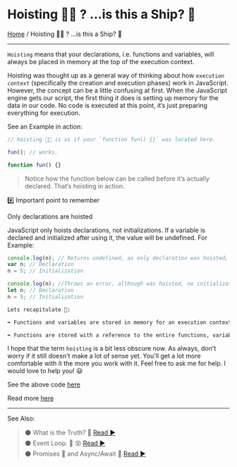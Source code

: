 # Hoisting 🏴‍☠️ ? ...is this a Ship? 🤨

[Home](../README.md) / Hoisting 🏴‍☠️ ? ...is this a Ship? 🤨

---

`Hoisting` means that your declarations, i.e. functions and variables, will always be placed in memory at the top of the execution context.

Hoisting was thought up as a general way of thinking about how `execution context` (specifically the creation and execution phases) work in JavaScript. However, the concept can be a little confusing at first. When the JavaScript engine gets our script, the first thing it does is setting up memory for the data in our code. No code is executed at this point, it’s just preparing everything for execution.

See an Example in action:

```js
// hoisting 🏴‍☠️ is as if your `function fun() {}` was located here.

fun(); // works.

function fun() {}
```

> Notice how the function below can be called before it’s actually declared. That’s hoisting in action.

#️⃣ Important point to remember

Only declarations are hoisted

JavaScript only hoists declarations, not initializations. If a variable is declared and initialized after using it, the value will be undefined. For Example:

```js
console.log(n); // Returns undefined, as only declaration was hoisted, no initialization has happened at this stage.
var n; // Declaration
n = 5; // Initialization

console.log(n); //Throws an error, although was hoisted, no initialization has happened at this stage. Same is the case with var.
let n; // Declaration
n = 5; // Initialization
```

```md
Lets recapitulate 📝:

➡ Functions and variables are stored in memory for an execution context before we execute our code. This is called hoisting.

➡ Functions are stored with a reference to the entire functions, variables with the var keyword with the value of undefined, and variables with the let and const keyword are stored uninitialized.
```

I hope that the term `hoisting` is a bit less obscure now. As always, don't worry if it still doesn't make a lot of sense yet. You'll get a lot more comfortable with it the more you work with it. Feel free to ask me for help. I would love to help you! 😃

See the above code [here](../scripts/hoisting.js)

Read more [here](https://developer.mozilla.org/en-US/docs/Glossary/Hoisting)

---

See Also:

> ⚫ What is the Truth? 🤥 [ Read ▶ ](./what-is-the-truth.md)  
> ⚫ Event Loop. 🔁 😵 [ Read ▶ ](./event-loop.md)  
> ⚫ Promises 🤝 and Async/Await 🤯 [ Read ▶ ](./promises.md)
